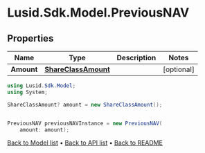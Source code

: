 # Lusid.Sdk.Model.PreviousNAV

## Properties

Name | Type | Description | Notes
------------ | ------------- | ------------- | -------------
**Amount** | [**ShareClassAmount**](ShareClassAmount.md) |  | [optional] 

```csharp
using Lusid.Sdk.Model;
using System;

ShareClassAmount? amount = new ShareClassAmount();


PreviousNAV previousNAVInstance = new PreviousNAV(
    amount: amount);
```

[Back to Model list](../README.md#documentation-for-models) &#8226; [Back to API list](../README.md#documentation-for-api-endpoints) &#8226; [Back to README](../README.md)

